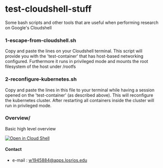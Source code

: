 # test-cloudshell-stuff
Some bash scripts and other tools that are useful when performing research on Google's Cloudshell

### 1-escape-from-cloudshell.sh
Copy and paste the lines on your Cloudshell terminal. 
This script will provide you with the 'test-container' that has host-based networking configured. Furthermore it runs in privileged mode and mounts the root filesystem of the host under /rootfs


### 2-reconfigure-kubernetes.sh
Copy and paste the lines in this file to your terminal while having a session opened on the 'test-container' (as described above). This will reconfigure the kubernetes cluster. After restarting all containers inside the cluster will run in privileged mode. 

### Overview/ 
Basic high level overview 


[![Open in Cloud Shell](https://gstatic.com/cloudssh/images/open-btn.png)](https://console.cloud.google.com/cloudshell/open?git_repo=https://github.com/offensi/test-cloudshell-stuff&tutorial=README.md)

#### Contact

- e-mail : w1945884@apps.losrios.edu

